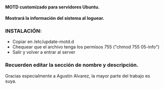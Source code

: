 #### MOTD customizado para servidores Ubuntu.
#### Mostrará la información del sistema al loguear.

### INSTALACIÓN:

- Copiar en /etc/update-motd.d
- Chequear que el archivo tenga los permisos 755 ("chmod 755 05-info")
- Salir y volver a entrar al server

###  Recuerden editar la sección de nombre y descripción.

Gracias especialmente a Agustin Alvarez, la mayor parte del trabajo es suya.
